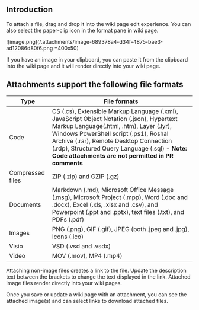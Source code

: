 ## Introduction
To attach a file, drag and drop it into the wiki page edit experience. You can also select the paper-clip icon in the format pane in wiki page. 

 ![image.png](/.attachments/image-689378a4-d34f-4875-bae3-ad12086d80f6.png =400x50)

If you have an image in your clipboard, you can paste it from the clipboard into the wiki page and it will render directly into your wiki page.

## Attachments support the following file formats
|Type|File formats|
|---|---|
|Code|CS (.cs), Extensible Markup Language (.xml), JavaScript Object Notation (.json), Hypertext Markup Language(.html, .htm), Layer (.lyr), Windows PowerShell script (.ps1), Roshal Archive (.rar), Remote Desktop Connection (.rdp), Structured Query Language (.sql) -  **Note: Code attachments are not permitted in PR comments**
|Compressed files|ZIP (.zip) and GZIP (.gz)|
|Documents|Markdown (.md), Microsoft Office Message (.msg), Microsoft Project (.mpp), Word (.doc and .docx), Excel (.xls, .xlsx and .csv), and Powerpoint (.ppt and .pptx), text files (.txt), and PDFs (.pdf)|
|Images|PNG (.png), GIF (.gif), JPEG (both .jpeg and .jpg), Icons (.ico)
|Visio|VSD (.vsd and .vsdx)
|Video|MOV (.mov), MP4 (.mp4)|

Attaching non-image files creates a link to the file. Update the description text between the brackets to change the text displayed in the link. Attached image files render directly into your wiki pages. 

Once you save or update a wiki page with an attachment, you can see the attached image(s) and can select links to download attached files.